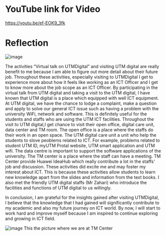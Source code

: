 # YouTube link for Video
https://youtu.be/ef-EOK9_3fk

# Reflection
![image](https://github.com/siohyingyi/assignment-2-Visit-to-UTM-Digital-and-Virtual-Talk/assets/150785597/8e6b7a9e-afb4-4f99-af98-855f8a1dc2fa)

The activities “Virtual talk on UTMDigital” and visiting UTM digital are really benefit to me because I am able to figure out more detail about their future job. 
Throughout these activities, especially visiting to UTMDigital I get to experience more about how it feels like working as an ICT Officer and I get to know more about the job scope as an ICT Officer.
By participating in the virtual talk from UTM digital and taking a visit to the UTM digital, I have known that UTM digital is a place which equipped with well ICT equipment. 
At UTM digital, we have the chance to lodge a complaint, make a question and apply to solve our general ICT issue such as having a problem with the university WiFi, network and software. 
This is definitely useful for the students and staffs who are using the UTM ICT facilities. 
Throughout the visit to UTM digital,I get chance to visit their open office, digital care unit, data center and TM room. 
The open office is a place where the staffs do their work in an open space. The UTM digital care unit a unit who help the students to slove peoblems related to ICT. 
For example, problems related to student UTM ID, myUTM Protal website,
UTM smart application and UTM wifi. The data centre is important to support the software applications of the university.
The TM center is a place where the staff can have a meeting. TM Center provide Huawei IdeaHub which really contribute a lot in the staffs' job and discussion. 
These activities did excite me and may foster my interest about ICT. This is because these activities allow students to learn new knowledge apart from the slides and information from the text books.
I also met the friendly UTM digital staffs (Mr Zahari) who introduce the facilities and functions of UTM digital to us willingly.

In conclusion, I am grateful for the insights gained after visiting UTMDigital, I believe that the knowledge that I had gained will significantly contribute to my academic and also my future journey on ICT world. 
By now, I will start to work hard and improve myself because I am inspired to continue exploring and growing in ICT field.

![image](https://github.com/siohyingyi/assignment-2-Visit-to-UTM-Digital-and-Virtual-Talk/assets/150785597/a1c6ddf3-9107-4235-bad9-a3fb06f31f9b)
This the picture where we are at TM Center
